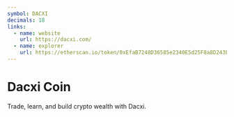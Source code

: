 ```yaml
---
symbol: DACXI
decimals: 18
links:
  - name: website
    url: https://dacxi.com/
  - name: explorer
    url: https://etherscan.io/token/0xEfaB7248D36585e2340E5d25F8a8D243E6e3193F
---
```


# Dacxi Coin

Trade, learn, and build crypto wealth with Dacxi.
